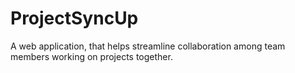 # ProjectSyncUp
A web application, that helps streamline collaboration among team members working on projects together.
